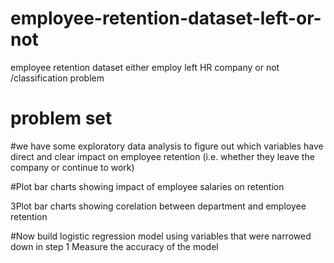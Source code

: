 # employee-retention-dataset-left-or-not
employee retention dataset either employ left HR company or not /classification problem

<h1> problem set </h1>
#we have  some exploratory data analysis to figure out which variables have direct and clear impact on employee retention (i.e. whether they leave the company or continue to work)

#Plot bar charts showing impact of employee salaries on retention

3Plot bar charts showing corelation between department and employee retention

#Now build logistic regression model using variables that were narrowed down in step 1 Measure the accuracy of the model
